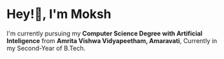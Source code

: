 # Hey!👋, I'm Moksh

I'm currently pursuing my **Computer Science Degree with Artificial Inteligence** from **Amrita Vishwa Vidyapeetham, Amaravati**, Currently in my Second-Year of B.Tech.